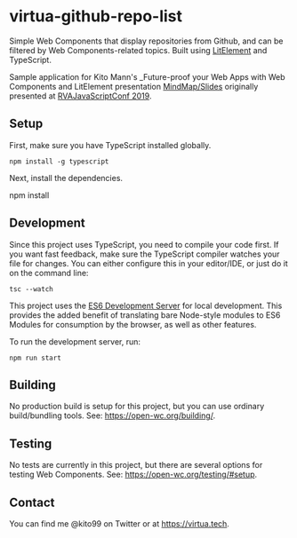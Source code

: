 # virtua-github-repo-list

Simple Web Components that display repositories from Github, and can be filtered by Web Components-related topics. 
Built using [LitElement](https://lit-element.polymer-project.org/) and TypeScript.

Sample application for Kito Mann's _Future-proof your Web Apps with Web Components and LitElement presentation 
[MindMap/Slides](https://www.mindmeister.com/1363423501/presentations-lit-element) originally presented at 
[RVAJavaScriptConf 2019](https://www.rvajavascript.com/).

## Setup

First, make sure you have TypeScript installed globally.

```
npm install -g typescript
```

Next, install the dependencies.

npm install 

## Development

Since this project uses TypeScript, you need to compile your code first. If you want fast feedback, make sure the TypeScript 
compiler watches your file for changes. You can either configure this in your editor/IDE, or just do it on the command line:

```
tsc --watch
```

This project uses the [ES6 Development Server](https://open-wc.org/developing/es-dev-server.html) for local development. 
This provides the added benefit of translating bare Node-style modules to ES6 Modules for consumption by the browser, 
as well as other features.

To run the development server, run:

```
npm run start
```

## Building

No production build is setup for this project, but you can use ordinary build/bundling tools. See: https://open-wc.org/building/.

## Testing

No tests are currently in this project, but there are several options for testing Web Components. See: https://open-wc.org/testing/#setup.

## Contact

You can find me @kito99 on Twitter or at https://virtua.tech.
